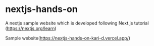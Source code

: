 # nextjs-hands-on
A nextjs sample website which is developed following Next.js tutorial (https://nextjs.org/learn)

Sample website(https://nextjs-hands-on-kari-d.vercel.app/)
